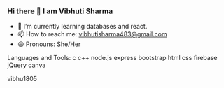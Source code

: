 ### Hi there 👋 I am Vibhuti Sharma

     
- 🌱 I’m currently learning databases and react.
- 📫 How to reach me: vibhutisharma483@gmail.com
- 😄 Pronouns: She/Her

Languages and Tools:
c c++ node.js express bootstrap html css firebase jQuery canva 


vibhu1805

